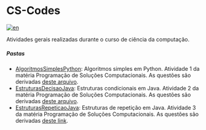 # CS-Codes
[![en](https://img.shields.io/badge/lang-en-blue.svg)](https://github.com/MattNogueira/CS-Codes/main/README.en.md)

Atividades gerais realizadas durante o curso de ciência da computação.
##### Pastas
- [AlgoritmosSimplesPython](https://github.com/MattNogueira/CS-Codes/tree/main/AlgoritmosSimplesPython): Algoritmos simples em Python. Atividade 1 da matéria Programação de Soluções Computacionais. As questões são derivadas [deste arquivo](https://docs.google.com/document/d/1u575pBvshdoXfwUVSfCWFbrqmmnT_oa0IayQNBCAe9Y/edit?usp=sharing).
- [EstruturasDecisaoJava](https://github.com/MattNogueira/CS-Codes/tree/main/EstruturasDecisaoJava): Estruturas condicionais em Java. Atividade 2 da matéria Programação de Soluções Computacionais. As questões são derivadas [deste arquivo](https://docs.google.com/document/d/1DzrxZJ84K93h5aKyMrLIkQ72j50zmgR6Ow8C_9OqmuM/edit).
- [EstruturasRepeticaoJava](https://github.com/MattNogueira/CS-Codes/tree/main/EstruturasRepeticaoJava): Estruturas de repetição em Java. Atividade 3 da matéria Programação de Soluções Computacionais. As questões são derivadas [deste link](https://wiki.python.org.br/EstruturaDeRepeticao).
